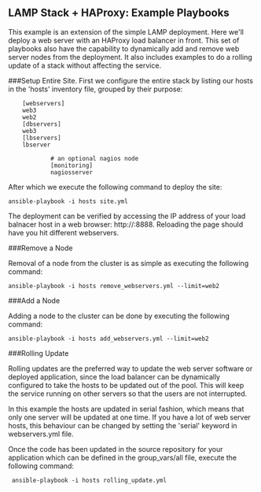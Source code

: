 LAMP Stack + HAProxy: Example Playbooks
-----------------------------------------------------------------------------

This example is an extension of the simple LAMP deployment. Here we'll deploy a web server with an HAProxy load balancer in front. This set of playbooks also have the capability to dynamically add and remove web server nodes from the deployment. It also includes examples to do a rolling update of a stack without affecting the service.

###Setup Entire Site.
First we configure the entire stack by listing our hosts in the 'hosts' inventory file, grouped by their purpose:

		[webservers]
		web3
		web2
		[dbservers]
		web3
		[lbservers]
		lbserver

                # an optional nagios node
                [monitoring]
                nagiosserver

After which we execute the following command to deploy the site:

	ansible-playbook -i hosts site.yml

The deployment can be verified by accessing the IP address of your load balnacer host in a web browser: http://<ip-of-lb>:8888. Reloading the page should have you hit different webservers.

###Remove a Node

Removal of a node from the cluster is as simple as executing the following command:

	ansible-playbook -i hosts remove_webservers.yml --limit=web2

###Add a Node

Adding a node to the cluster can be done by executing the following command:
 
	ansible-playbook -i hosts add_webservers.yml --limit=web2

###Rolling Update

Rolling updates are the preferred way to update the web server software or deployed application, since the load balancer can be dynamically configured to take the hosts to be updated out of the pool. This will keep the service running on other servers so that the users are not interrupted.

In this example the hosts are updated in serial fashion, which means
that only one server will be updated at one time. If you have a lot of web server hosts, this behaviour can be changed by setting the 'serial' keyword in webservers.yml file.

Once the code has been updated in the source repository for your application which can be defined in the group_vars/all file, execute the following command:

	 ansible-playbook -i hosts rolling_update.yml

